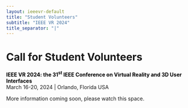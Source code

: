 ```yaml
---
layout: ieeevr-default
title: "Student Volunteers"
subtitle: "IEEE VR 2024"
title_separator: "|"
---
```

<script type="text/javascript">
    $(document).ready(function(){
		var email = ""; 
		var domain = "ieeevr.org"; 

	    email = "studentvolunteers2024"; 		
		$(".studentvolunteers").html("<span class='text-nowrap'><a href=javascript:location='" + "mail" + "to:" + email + "@" + domain + "'><i class='fas fa-fw fa-envelope-square emailIconSm' style=''></i><i class='emailTextSm'>" + email + "@" + domain + "</a></i></span>");            
	});
</script>

<div>
    <h1 id="cfp-journal"> Call for Student Volunteers<div class="floatRight"><span class="studentvolunteers"></span></div></h1>
    <p>
        <strong style="color: black">IEEE VR 2024: the 31<sup>st</sup> IEEE Conference on Virtual Reality and 3D User Interfaces</strong><br />
            March 16-20, 2024 | Orlando, Florida USA
    </p>
    <p>
        More information coming soon, please watch this space.
    </p>
    </div>
<script> /***
    <div>
    <h2 id="important-dates"> Important Dates </h2>
    <ul>
        <li><b>January 1, 2024:</b> Open student volunteer applications</li>
        <li><b>February 3, 2024:</b> Close student volunteer applications</li>
        <li><b>February 20, 2024:</b> Student volunteer notification of acceptance</li>
    </ul>
    
    <p>
        Dedicated and enthusiastic student volunteers (SVs) are crucial for the organization of a successful conference. Serving as a student volunteer is also a great chance to meet and interact with scientists from the field of Virtual Reality.
    </p>
    <p>
        We look forward to receiving your application for IEEE VR 2024!
    </p>

    <h2 id="benefits"> Benefits </h2>
    <p>
        Besides the stimulating experience, SVs will receive an excellent package of benefits that includes: free registration*, 1 year IEEE Student membership, and an exclusive organizing team shirt. * If you are an author, make sure to have one of your co-authors register and pay a full fee according to your publication.
    </p>

    <h2 id="expectations"> Expectations</h2>
    <p>
        This year, IEEE VR will take place as a <strong>hybrid conference</strong>. You can choose to work online or on-site in Shanghai. You must be willing to work about <strong>15 to 20 hours</strong> during the conference. Furthermore, you must be available for SV orientation before the conference begins. Your SV duties will include: working the registration desk on-site, helping with the setup of the virtual or physical environment, providing assistance to speakers and attendees virtually and physically, and more. If you cannot commit yourself to this time frame and this amount of work, then please do not take away a slot from another willing student.
    </p>

    <h2 id="eligibility"> Eligibility</h2>
    <p>
        All full-time undergraduate and graduate students interested in Virtual Reality are eligible. We will consider video conferencing experience, geographic distance from the conference, as well as diversity in the area of research.
    </p>
    
    <h2 id="application">Application</h2>
    <p>
        Application will be done through this form: <a href="https://forms.gle/tXNGjzPQ7davXCHx7"> https://forms.gle/tXNGjzPQ7davXCHx7 </a>
    </p>

    <h2 id="contacts">Contacts <div class="floatRight"><span class="studentvolunteers"></span></div></h2>
    <p>
        For more information, please contact the Student Volunteer Chairs: 
    </p>
    <ul>
        <li>Wei Hong Lo - University of Otago, New Zealand </li>
        <li>Xiaoxu Meng  -  Tencent, USA</li>
        <li>Prasanth Sasikuma  - University of Auckland, New Zealand</li>
        <li>Xuanhui Yang  - Shanghai Jiao Tong University, China</li>
    </ul> 
</div> 
***/</script>
